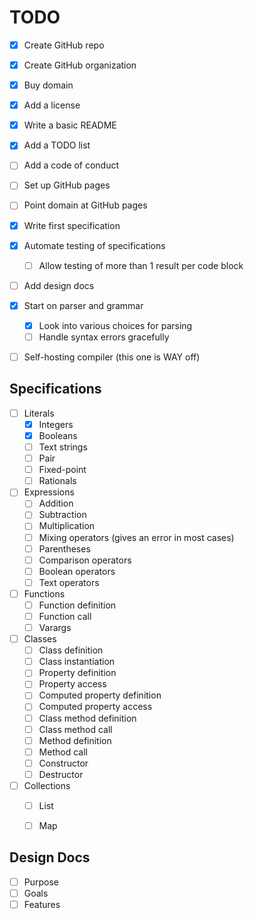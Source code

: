 TODO
====

- [x] Create GitHub repo
- [x] Create GitHub organization
- [x] Buy domain
- [x] Add a license
- [x] Write a basic README
- [x] Add a TODO list
- [ ] Add a code of conduct
- [ ] Set up GitHub pages
- [ ] Point domain at GitHub pages
- [x] Write first specification
- [x] Automate testing of specifications
    - [ ] Allow testing of more than 1 result per code block
- [ ] Add design docs
- [x] Start on parser and grammar
    - [x] Look into various choices for parsing
    - [ ] Handle syntax errors gracefully
- [ ] Self-hosting compiler (this one is WAY off)


Specifications
--------------

- [ ] Literals
    - [x] Integers
    - [x] Booleans
    - [ ] Text strings
    - [ ] Pair
    - [ ] Fixed-point
    - [ ] Rationals
- [ ] Expressions
    - [ ] Addition
    - [ ] Subtraction
    - [ ] Multiplication
    - [ ] Mixing operators (gives an error in most cases)
    - [ ] Parentheses
    - [ ] Comparison operators
    - [ ] Boolean operators
    - [ ] Text operators
- [ ] Functions
    - [ ] Function definition
    - [ ] Function call
    - [ ] Varargs
- [ ] Classes
    - [ ] Class definition
    - [ ] Class instantiation
    - [ ] Property definition
    - [ ] Property access
    - [ ] Computed property definition
    - [ ] Computed property access
    - [ ] Class method definition
    - [ ] Class method call
    - [ ] Method definition
    - [ ] Method call
    - [ ] Constructor
    - [ ] Destructor
- [ ] Collections
    - [ ] List
    - [ ] Map


Design Docs
-----------

- [ ] Purpose
- [ ] Goals
- [ ] Features
